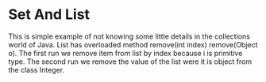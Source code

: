 # Set And List
This is simple example of not knowing some little details in the collections world of Java.
List has overloaded method remove(int index) remove(Object o).
The first run we remove item from list by index because i is primitive type.
The second run we remove the value of the list were it is object from the class Integer.
